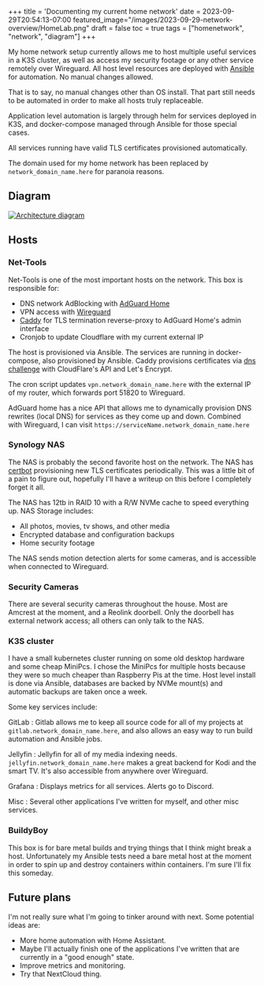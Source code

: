 +++
title = 'Documenting my current home network'
date = 2023-09-29T20:54:13-07:00
featured_image="/images/2023-09-29-network-overview/HomeLab.png"
draft = false
toc = true
tags = ["homenetwork", "network", "diagram"]
+++

My home network setup currently allows me to host multiple useful services in a K3S cluster, as well as access my security footage or any other service remotely over Wireguard. All host level resources are deployed with [Ansible](https://www.ansible.com/community) for automation. No manual changes allowed.

That is to say, no manual changes other than OS install. That part still needs to be automated in order to make all hosts truly replaceable.

Application level automation is largely through helm for services deployed in K3S, and docker-compose managed through Ansible for those special cases.

All services running have valid TLS certificates provisioned automatically.

The domain used for my home network has been replaced by `network_domain_name.here` for paranoia reasons.

## Diagram

[![Architecture diagram](/images/2023-09-29-network-overview/HomeLab.png)](/images/2023-09-29-network-overview/HomeLab.png)

## Hosts

### Net-Tools

Net-Tools is one of the most important hosts on the network. This box is responsible for:

- DNS network AdBlocking with [AdGuard Home](https://github.com/AdguardTeam/AdGuardHome#getting-started)
- VPN access with [Wireguard](https://github.com/linuxserver/docker-wireguard)
- [Caddy](https://caddyserver.com/) for TLS termination reverse-proxy to AdGuard Home's admin interface
- Cronjob to update Cloudflare with my current external IP

The host is provisioned via Ansible. The services are running in docker-compose, also provisioned by Ansible. Caddy provisions certificates via [dns challenge](https://letsencrypt.org/docs/challenge-types/#dns-01-challenge) with CloudFlare's API and Let's Encrypt.

The cron script updates `vpn.network_domain_name.here` with the external IP of my router, which forwards port 51820 to Wireguard.

AdGuard home has a nice API that allows me to dynamically provision DNS rewrites (local DNS) for services as they come up and down. Combined with Wireguard, I can visit `https://serviceName.network_domain_name.here`

### Synology NAS

The NAS is probably the second favorite host on the network. The NAS has [certbot](https://eff-certbot.readthedocs.io/en/stable/) provisioning new TLS certificates periodically. This was a little bit of a pain to figure out, hopefully I'll have a writeup on this before I completely forget it all.

The NAS has 12tb in RAID 10 with a R/W NVMe cache to speed everything up. NAS Storage includes:

- All photos, movies, tv shows, and other media
- Encrypted database and configuration backups
- Home security footage

The NAS sends motion detection alerts for some cameras, and is accessible when connected to Wireguard.

### Security Cameras

There are several security cameras throughout the house. Most are Amcrest at the moment, and a Reolink doorbell. Only the doorbell has external network access; all others can only talk to the NAS.

### K3S cluster

I have a small kubernetes cluster running on some old desktop hardware and some cheap MiniPcs. I chose the MiniPcs for multiple hosts because they were so much cheaper than Raspberry Pis at the time. Host level install is done via Ansible, databases are backed by NVMe mount(s) and automatic backups are taken once a week.

Some key services include:

GitLab
: Gitlab allows me to keep all source code for all of my projects at `gitlab.network_domain_name.here`, and also allows an easy way to run build automation and Ansible jobs.

Jellyfin
: Jellyfin for all of my media indexing needs. `jellyfin.network_domain_name.here` makes a great backend for Kodi and the smart TV. It's also accessible from anywhere over Wireguard.

Grafana
: Displays metrics for all services. Alerts go to Discord.

Misc
: Several other applications I've written for myself, and other misc services.

### BuildyBoy

This box is for bare metal builds and trying things that I think might break a host. Unfortunately my Ansible tests need a bare metal host at the moment in order to spin up and destroy containers within containers. I'm sure I'll fix this someday.

## Future plans

I'm not really sure what I'm going to tinker around with next. Some potential ideas are:

- More home automation with Home Assistant.
- Maybe I'll actually finish one of the applications I've written that are currently in a "good enough" state.
- Improve metrics and monitoring.
- Try that NextCloud thing.
